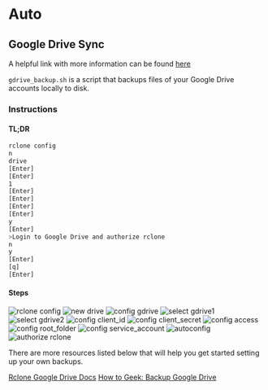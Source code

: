 # Auto

## Google Drive Sync

A helpful link with more information can be found [here](https://www.howtogeek.com/451262/how-to-use-rclone-to-back-up-to-google-drive-on-linux/)

`gdrive_backup.sh` is a script that backups files of your Google Drive accounts locally to disk.

### Instructions

#### TL;DR

``` bash
rclone config
n
drive
[Enter]
[Enter]
1
[Enter]
[Enter]
[Enter]
[Enter]
y
[Enter]
>Login to Google Drive and authorize rclone
n
y
[Enter]
[q]
[Enter]
```

#### Steps

![rclone config](docs/4-4.webp "Rclone Config")
![new drive](docs/5-4.webp 'New Drive')
![config gdrive](docs/6-7.webp 'Configure Google Drive')
![select gdrive1](docs/7-5.webp 'Select Google Drive')
![select gdrive2](docs/8-5.webp 'Select Google Drive')
![config client_id](docs/9-4.webp 'Configure Client ID')
![config client_secret](docs/10-4.webp 'Configure Client Secret')
![config access](docs/11-2.webp 'Configure Rclone Access')
![config root_folder](docs/12-2.webp 'Configure root folder of Google Drive for Rclone')
![config service_account](docs/13-1.webp 'Configure Service Account for Unattended Backups')
![autoconfig](docs/15.webp 'Auto configure remote/headless machine')
![authorize rclone](docs/16-1.webp 'Login to Google Drive and Authorize Rclone')

There are more resources listed below that will help you get started setting up your own backups.

[Rclone Google Drive Docs](https://rclone.org/drive/ "Rclone Docs")
[How to Geek: Backup Google Drive](https://www.howtogeek.com/451262/how-to-use-rclone-to-back-up-to-google-drive-on-linux/ "How To Geek Article: Backup Google Drive")
